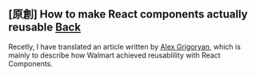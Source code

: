 ## [原創] How to make React components actually reusable [Back](./../post.md)

Recetly, I have translated an article written by [Alex Grigoryan](https://medium.com/@lexgrigoryan?source=post_header_lockup), which is mainly to describe how Walmart achieved reusablility with React Components. 
